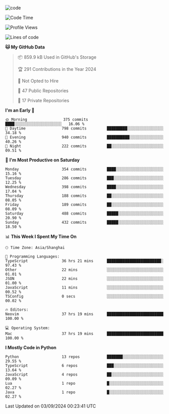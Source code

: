 
<!--
**liuyaanng/liuyaanng** is a ✨ _special_ ✨ repository because its `README.md` (this file) appears on your GitHub profile.

Here are some ideas to get you started:

- 🔭 I’m currently working on ...
- 🌱 I’m currently learning ...
- 👯 I’m looking to collaborate on ...
- 🤔 I’m looking for help with ...
- 💬 Ask me about ...
- 📫 How to reach me: ...
- 😄 Pronouns: ...
- ⚡ Fun fact: ...
-->


![code](https://cdn.jsdelivr.net/gh/liuyaanng/liuyaanng@1.0/code.gif) 

<!--START_SECTION:waka-->
![Code Time](http://img.shields.io/badge/Code%20Time-758%20hrs%2017%20mins-blue)

![Profile Views](http://img.shields.io/badge/Profile%20Views-0-blue)

![Lines of code](https://img.shields.io/badge/From%20Hello%20World%20I%27ve%20Written-14.7%20million%20lines%20of%20code-blue)

**🐱 My GitHub Data** 

> 📦 859.9 kB Used in GitHub's Storage 
 > 
> 🏆 291 Contributions in the Year 2024
 > 
> 🚫 Not Opted to Hire
 > 
> 📜 47 Public Repositories 
 > 
> 🔑 17 Private Repositories 
 > 
**I'm an Early 🐤** 

```text
🌞 Morning                375 commits         ████░░░░░░░░░░░░░░░░░░░░░   16.06 % 
🌆 Daytime                798 commits         █████████░░░░░░░░░░░░░░░░   34.18 % 
🌃 Evening                940 commits         ██████████░░░░░░░░░░░░░░░   40.26 % 
🌙 Night                  222 commits         ██░░░░░░░░░░░░░░░░░░░░░░░   09.51 % 
```
📅 **I'm Most Productive on Saturday** 

```text
Monday                   354 commits         ████░░░░░░░░░░░░░░░░░░░░░   15.16 % 
Tuesday                  286 commits         ███░░░░░░░░░░░░░░░░░░░░░░   12.25 % 
Wednesday                398 commits         ████░░░░░░░░░░░░░░░░░░░░░   17.04 % 
Thursday                 188 commits         ██░░░░░░░░░░░░░░░░░░░░░░░   08.05 % 
Friday                   189 commits         ██░░░░░░░░░░░░░░░░░░░░░░░   08.09 % 
Saturday                 488 commits         █████░░░░░░░░░░░░░░░░░░░░   20.90 % 
Sunday                   432 commits         █████░░░░░░░░░░░░░░░░░░░░   18.50 % 
```


📊 **This Week I Spent My Time On** 

```text
🕑︎ Time Zone: Asia/Shanghai

💬 Programming Languages: 
TypeScript               36 hrs 21 mins      ████████████████████████░   97.43 % 
Other                    22 mins             ░░░░░░░░░░░░░░░░░░░░░░░░░   01.01 % 
JSON                     22 mins             ░░░░░░░░░░░░░░░░░░░░░░░░░   01.00 % 
JavaScript               11 mins             ░░░░░░░░░░░░░░░░░░░░░░░░░   00.52 % 
TSConfig                 0 secs              ░░░░░░░░░░░░░░░░░░░░░░░░░   00.02 % 

🔥 Editors: 
Neovim                   37 hrs 19 mins      █████████████████████████   100.00 % 

💻 Operating System: 
Mac                      37 hrs 19 mins      █████████████████████████   100.00 % 
```

**I Mostly Code in Python** 

```text
Python                   13 repos            ███████░░░░░░░░░░░░░░░░░░   29.55 % 
TypeScript               6 repos             ███░░░░░░░░░░░░░░░░░░░░░░   13.64 % 
JavaScript               4 repos             ██░░░░░░░░░░░░░░░░░░░░░░░   09.09 % 
Lua                      1 repo              █░░░░░░░░░░░░░░░░░░░░░░░░   02.27 % 
Java                     1 repo              █░░░░░░░░░░░░░░░░░░░░░░░░   02.27 % 
```




 Last Updated on 03/09/2024 00:23:41 UTC
<!--END_SECTION:waka-->

